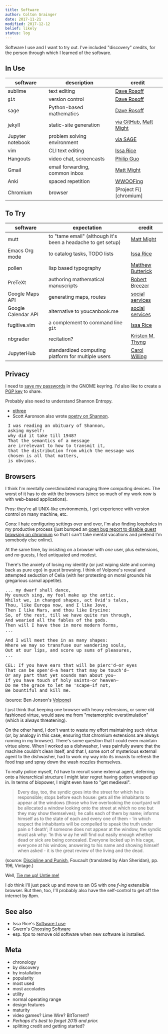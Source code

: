 ```yaml
---
title: Software 
author: Colton Grainger
date: 2017-11-21
modified: 2017-12-12
belief: likely 
status: log 
---
```


Software I use and I want to try out. I've included "discovery" credits, for the person through which I learned of the software.

## In Use 

| software | description | credit | 
| --- | --- | --- | 
| sublime | text editing | [Dave Rosoff][sublime] |
| `git` | version control | [Dave Rosoff][git] |
| sage | Python-based mathematics | [Dave Rosoff][sage] |
| jekyll | static-site generation | [via GitHub][jekyll], [Matt Might][blog] |
| Jupyter notebook | problem solving environment | [via SAGE][jupyter] | 
| vim | CLI text editing | [Issa Rice][vim] |
| Hangouts | video chat, screencasts | [Philip Guo][hangouts] |
| Gmail | email forwarding, common inbox | [Matt Might][mutt] |
| Anki | spaced repetition | [WWOOFing][anki] |
| Chromium | browser | [Project Fi][chromium]

## To Try

| software | expectation | credit | 
| --- | --- | --- | 
| mutt | to "tame email" (although it's been a headache to get setup)  | [Matt Might][mutt] |
| Emacs Org mode | to catalog tasks, TODO lists | [Issa Rice][emacs] |
| pollen | lisp based typography | [Matthew Butterick][pollen] |
| PreTeXt | authoring mathematical manuscripts | [Robert Breezer][mathbook] |
| Google Maps API | generating maps, routes | [social services][maps] |
| Google Calendar API | alternative to youcanbook.me | [social services][calendar] |
| fugitive.vim | a complement to command line `git` | [Issa Rice][fugitive] |
| nbgrader | recitation? | [Kristen M. Thyng][nbgrader] |
| JupyterHub | standardized computing platform for multiple users | [Carol Willing][jupyterhub] | 

## Privacy

I need to [save my passwords](http://msmtp.sourceforge.net/doc/msmtp.html#Authentication) in the GNOME keyring. I'd also like to create a [PGP key](ttps://pgp.mit.edu) to share.

Probably also need to understand Shannon Entropy. 
- [pthree](https://pthree.org/)
- Scott Aaronson also wrote [poetry on Shannon](https://www.scottaaronson.com/writings/plogp.html).

<pre>
 I was reading an obituary of Shannon, 
 asking myself: 
 why did it take till 1948?
 That the semantics of a message 
 are irrelevant to how to transmit it, 
 that the distribution from which the message was 
 chosen is all that matters, 
 is obvious. 
</pre>

## Browsers 

I think I'm mentally overstimulated managing three computing devices. The worst of it has to do with the browsers (since so much of my work now is with web-based applications).

Pros: they're all UNIX-like environments, I get experience with version control on many machine, etc.

Cons: I hate configuring settings over and over, I'm also finding loopholes in my productive process (just bumped an [open bug report to disable guest browsing on chromium](https://productforums.google.com/forum/#!msg/chrome-admins/RHF22jqINBw/J9uqnYpfCQAJ) so that I can't take mental vacations and pretend I'm somebody else online).

At the same time, by insisting on a browser with *one* user, plus extensions, and *no* guests, I feel antiquated and modest.

There's the anxiety of losing my identity (or just wiping slate and coming back as pure ego) in guest browsing. I think of Volpone's reveal and attempted seduction of Celia (with her protesting on moral grounds his gregarious carnal appetite). 

<pre>
... my dwarf shall dance,
My eunuch sing, my fool make up the antic.
Whilst we, in changed shapes, act Ovid's tales,
Thou, like Europa now, and I like Jove,
Then I like Mars, and thou like Erycine:
So, of the rest, till we have quite run through,
And wearied all the fables of the gods.
Then will I have thee in more modern forms,
...

And I will meet thee in as many shapes:
Where we may so transfuse our wandering souls,
Out at our lips, and score up sums of pleasures,
...

CEL: If you have ears that will be pierc'd—or eyes
That can be open'd—a heart that may be touch'd—
Or any part that yet sounds man about you—
If you have touch of holy saints—or heaven—
Do me the grace to let me 'scape—if not,
Be bountiful and kill me.
</pre>

(source: Ben Jonson's [Volpone](https://www.gutenberg.org/files/4039/4039.txt))

I just think that keeping one browser with heavy extensions, or some old fashioned virtue, would save me from "metamorphic overstimulation" (which is always threatening). 

On the other hand, I don't want to waste my effort maintaining such virtue (or, by analogy in this case, ensuring that chromium extensions are always running in my browser). There's some question that I could even maintain virtue alone. When I worked as a dishwasher, I was painfully aware that the machine couldn't clean itself, and that *I*, some sort of mysterious external agent to the dishwasher, had to work my way into its innards to refresh the food trap and spray down the wash nozzles themselves.

To really police myself, I'd have to recruit some external agent, deferring onto a hierarchical structure I might later regret having gotten wrapped up in. In terms of biopower, I might even have to "get medieval".

> Every day, too, the syndic goes into the street for which he is responsible; stops before each house: gets all the inhabitants to appear at the windows (those who live overlooking the courtyard will be allocated a window looking onto the street at which no one but they may show themselves); he calls each of them by name; informs himself as to the state of each and every one of them - ‘in which respect the inhabitants will be compelled to speak the truth under pain o f death’; if someone does not appear at the window, the syndic must ask why: ‘In this w ay he will find out easily enough whether dead or sick are being concealed. Everyone locked up in his cage, everyone at his window, answering to his name and showing himself when asked - it is the great review of the living and the dead.

(source: [Discipline and Punish](https://zulfahmed.files.wordpress.com/2013/12/disciplineandpunish.pdf), Foucault (translated by Alan Sheridan), pp. 196, Vintage.)

Well, [Tie me up! Untie me!](https://www.youtube.com/watch?v=y3Xp_9EGz2c)

I *do* think I'll just pack up and move to an OS with one *f-ing* extensible browser. But then, too, I'll probably also have the self-control to get off the internet by 8pm.

## See also

- Issa Rice's [Software I use](https://issarice.com/software)
- Gwern's [Choosing Software](https://www.gwern.net/Choosing-Software)
- esp. tips to remove old software when new software is installed.

## Meta

- chronology
- by discovery
- by installation
- popularity
- most used
- most accolades
- utility
- normal operating range
- design features
- maturity 
- video games? Lime Wire? BitTorrent?
- *Perhaps it's best to forget 2015 and prior.*
- splitting credit and getting started?

[mutt]: http://matt.might.net/articles/productivity-tips-hints-hacks-tricks-for-grad-students-academics/#email
[emacs]: https://issarice.com/emacs
[vim]: https://issarice.com/vim
[hangouts]: http://pgbovine.net/PG-Podcast-27-Roger-Peng.htm
[git]: https://help.github.com/articles/git-and-github-learning-resources/
[sage]: https://github.com/daverosoff/Math352ModelCourse
[jupyter]: http://doc.sagemath.org/html/en/tutorial/interactive_shell.html#section-notebook 
[sublime]: https://www.sublimetext.com/
[mathbook]: http://mathbook.pugetsound.edu/doc/author-guide/html/pretext-author-guide.html
[jekyll]: https://24ways.org/2013/get-started-with-github-pages/
[pollen]: http://docs.racket-lang.org/pollen/ 
[anki]: https://apps.ankiweb.net/docs/manual.html
[fugitive]: http://vimcasts.org/episodes/fugitive-vim---a-complement-to-command-line-git/
[maps]: https://github.com/googlemaps/
[calendar]: https://developers.google.com/google-apps/calendar/v3/reference/
[blog]: http://matt.might.net/articles/how-to-blog-as-an-academic/
[nbgrader]: http://kristenthyng.com/blog/2016/09/07/jupyterhub+nbgrader/
[jupyterhub]: https://youtu.be/QipkhnBS6hw?t=19m46s 
